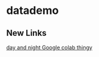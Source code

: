 # datademo
## New Links

[day and night Google colab thingy](https://colab.research.google.com/drive/1bVCCuNnj_Ww-iTF1ka-uFCriTjpFUtAT?usp=sharing)
